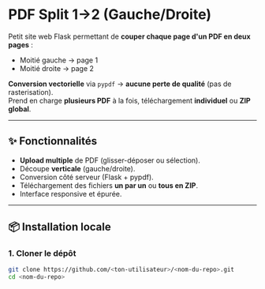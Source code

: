 # PDF Split 1→2 (Gauche/Droite)

Petit site web Flask permettant de **couper chaque page d'un PDF en deux pages** :  
- Moitié gauche → page 1  
- Moitié droite → page 2  

**Conversion vectorielle** via `pypdf` → **aucune perte de qualité** (pas de rasterisation).  
Prend en charge **plusieurs PDF** à la fois, téléchargement **individuel** ou **ZIP global**.

---

## ✨ Fonctionnalités
- **Upload multiple** de PDF (glisser-déposer ou sélection).
- Découpe **verticale** (gauche/droite).
- Conversion côté serveur (Flask + pypdf).
- Téléchargement des fichiers **un par un** ou **tous en ZIP**.
- Interface responsive et épurée.

---

## 📦 Installation locale

### 1. Cloner le dépôt
```bash
git clone https://github.com/<ton-utilisateur>/<nom-du-repo>.git
cd <nom-du-repo>
